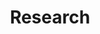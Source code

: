 ---
title: Research
layout: collection
permalink: /research/
collection: research
entries_layout: grid
classes: wide
---